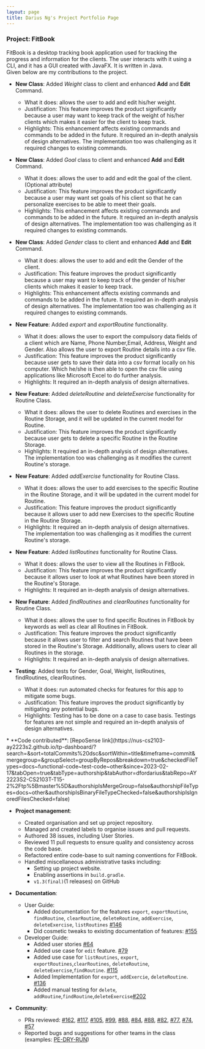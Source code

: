 ```yaml
---
layout: page
title: Darius Ng's Project Portfolio Page
---
```

### Project: FitBook

FitBook is a desktop tracking book application used for tracking the progress and information
for the clients. The user interacts with it using a CLI, and it has a GUI created with JavaFX.
It is written in Java. <br>
Given below are my contributions to the project.

* **New Class**: Added *Weight* class to client and enhanced **Add** and **Edit** Command.
  * What it does: allows the user to add and edit his/her weight.
  * Justification: This feature improves the product significantly because a user may want to keep track of the
    weight of his/her clients which makes it easier for the client to keep track.
  * Highlights: This enhancement affects existing commands and commands to be added in the future. It required an in-depth analysis of design alternatives. The implementation too was challenging as it required changes to existing commands.

* **New Class**: Added *Goal* class to client and enhanced **Add** and **Edit** Command.
  * What it does: allows the user to add and edit the goal of the client. (Optional attribute)
  * Justification: This feature improves the product significantly because a user may want set goals of his client
    so that he can personalize exercises to be able to meet their goals.
  * Highlights: This enhancement affects existing commands and commands to be added in the future. It required an in-depth analysis of design alternatives. The implementation too was challenging as it required changes to existing commands.

* **New Class**: Added *Gender* class to client and enhanced **Add** and **Edit** Command.
  * What it does: allows the user to add and edit the Gender of the client.
  * Justification: This feature improves the product significantly because a user may want to keep track of the
    gender of his/her clients which makes it easier to keep track.
  * Highlights: This enhancement affects existing commands and commands to be added in the future. It required an in-depth analysis of design alternatives. The implementation too was challenging as it required changes to existing commands.

* **New Feature**: Added *export* and *exportRoutine* functionality.
  * What it does: allows the user to export the compulsory data fields of a client which are Name, Phone Number,Email, Address, Weight and Gender. Also allows the user to export Routine details into a csv file.
  * Justification: This feature improves the product significantly because user gets to save their data into a csv format locally on his computer. Which he/she is then able to open the csv file using applications like Microsoft Excel to do further analysis.
  * Highlights: It required an in-depth analysis of design alternatives.

* **New Feature**: Added *deleteRoutine* and *deleteExercise* functionality for Routine Class.
  * What it does: allows the user to delete Routines and exercises in the Routine Storage, and it will be updated in the current model for Routine.
  * Justification: This feature improves the product significantly because user gets to delete a specific Routine in the Routine Storage.
  * Highlights: It required an in-depth analysis of design alternatives. The implementation too was challenging as it modifies the current Routine's storage.

* **New Feature**: Added *addExercise* functionality for Routine Class.
  * What it does: allows the user to add exercises to the specific Routine in the Routine Storage, and it will be updated in the current model for Routine.
  * Justification: This feature improves the product significantly because it allows user to add new Exercises to the specific Routine in the Routine Storage.
  * Highlights: It required an in-depth analysis of design alternatives. The implementation too was challenging as it modifies the current Routine's storage.

* **New Feature**: Added *listRoutines* functionality for Routine Class.
  * What it does: allows the user to view all the Routines in FitBook.
  * Justification: This feature improves the product significantly because it allows user to look at what Routines have been stored in the Routine's Storage.
  * Highlights: It required an in-depth analysis of design alternatives.

* **New Feature**: Added *findRoutines* and *clearRoutines* functionality for Routine Class.
  * What it does: allows the user to find specific Routines in FitBook by keywords as well as clear all Routines in FitBook.
  * Justification: This feature improves the product significantly because it allows user to filter and search Routines that have been stored in the Routine's Storage. Additionally, allows users to clear all Routines in the storage.
  * Highlights: It required an in-depth analysis of design alternatives.

* **Testing**: Added tests for Gender, Goal, Weight, listRoutines, findRoutines, clearRoutines.
  * What it does: run automated checks for features for this app to mitigate some bugs.
  * Justification: This feature improves the product significantly by mitigating any potential bugs.
  * Highlights: Testing has to be done on a case to case basis. Testings for features are not simple and required an in-depth analysis of design alternatives.
  
<div style="page-break-after: always;"></div>
* **Code contributed**: [RepoSense link](https://nus-cs2103-ay2223s2.github.io/tp-dashboard/?search=&sort=totalCommits%20dsc&sortWithin=title&timeframe=commit&mergegroup=&groupSelect=groupByRepos&breakdown=true&checkedFileTypes=docs~functional-code~test-code~other&since=2023-02-17&tabOpen=true&tabType=authorship&tabAuthor=dfordarius&tabRepo=AY2223S2-CS2103T-T15-2%2Ftp%5Bmaster%5D&authorshipIsMergeGroup=false&authorshipFileTypes=docs~other&authorshipIsBinaryFileTypeChecked=false&authorshipIsIgnoredFilesChecked=false)

* **Project management**:
  * Created organisation and set up project repository.
  * Managed and created labels to organise issues and pull requests.
  * Authored 38 issues, including User Stories.
  * Reviewed 11 pull requests to ensure quality and consistency across the code base.
  * Refactored entire code-base to suit naming conventions for FitBook.
  * Handled miscellaneous administrative tasks including:
    * Setting up project website.
    * Enabling assertions in `build.gradle`.
    * `v1.3(final)`(1 releases) on GitHub

* **Documentation**:
  * User Guide:
    * Added documentation for the features `export`, `exportRoutine`, `findRoutine`, `clearRoutine`, `deleteRoutine`, `addExercise`, `deleteExercise`, `listRoutines` [\#146](https://github.com/AY2223S2-CS2103T-T15-2/tp/pull/146/files#diff-b50feaf9240709b6b02fb9584696b012c2a69feeba89e409952cc2f401f373fb)
    * Did cosmetic tweaks to existing documentation of features: [\#155](https://github.com/AY2223S2-CS2103T-T15-2/tp/pull/155/files)
  * Developer Guide:
    * Added user stories [\#64](https://github.com/AY2223S2-CS2103T-T15-2/tp/pull/64/files)
    * Added use case for  `edit` feature. [\#79](https://github.com/AY2223S2-CS2103T-T15-2/tp/pull/79/files)
    * Added use case for `listRoutines`, `export`, `exportRoutines`,`clearRoutines`, `deleteRoutine`, `deleteExercise`,`findRoutine`. [\#115](https://github.com/AY2223S2-CS2103T-T15-2/tp/pull/115/files)
    * Added Implementation for `export`, `addExercie`, `deleteRoutine`. [\#136](https://github.com/AY2223S2-CS2103T-T15-2/tp/pull/136/files)
    * Added manual testing for `delete`, `addRoutine`,`findRoutine`,`deleteExercise`[\#202](https://github.com/AY2223S2-CS2103T-T15-2/tp/pull/202/files)
* **Community**:
   * PRs reviewed: [\#162](https://github.com/AY2223S2-CS2103T-T15-2/tp/pull/162), [\#117](https://github.com/AY2223S2-CS2103T-T15-2/tp/pull/117), [\#105](https://github.com/AY2223S2-CS2103T-T15-2/tp/pull/105), [\#99](https://github.com/AY2223S2-CS2103T-T15-2/tp/pull/99), [\#88](https://github.com/AY2223S2-CS2103T-T15-2/tp/pull/88), [\#84](https://github.com/AY2223S2-CS2103T-T15-2/tp/pull/84), [\#88](https://github.com/AY2223S2-CS2103T-T15-2/tp/pull/88), [\#82](https://github.com/AY2223S2-CS2103T-T15-2/tp/pull/82), [\#77](https://github.com/AY2223S2-CS2103T-T15-2/tp/pull/77), [\#74](https://github.com/AY2223S2-CS2103T-T15-2/tp/pull/74), [\#57](https://github.com/AY2223S2-CS2103T-T15-2/tp/pull/57)
   * Reported bugs and suggestions for other teams in the class (examples: [PE-DRY-RUN](https://github.com/dfordarius/ped))
